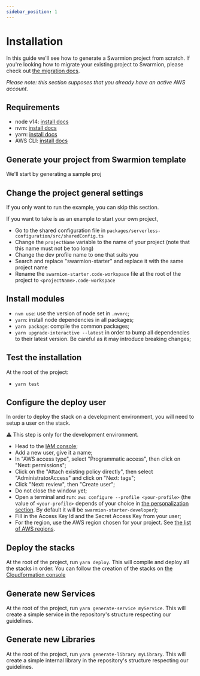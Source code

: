 ```yaml
---
sidebar_position: 1
---
```


# Installation

In this guide we'll see how to generate a Swarmion project from scratch. If you're looking how to migrate your existing project to Swarmion, please check out [the migration docs](../migrating).

_Please note: this section supposes that you already have an active AWS account._

## Requirements

- node v14: [install docs](https://nodejs.org/en/download/)
- nvm: [install docs](https://github.com/nvm-sh/nvm)
- yarn: [install docs](https://yarnpkg.com/getting-started/install)
- AWS CLI: [install docs](https://docs.aws.amazon.com/cli/latest/userguide/install-cliv2.html)

## Generate your project from Swarmion template

We'll start by generating a sample proj

## Change the project general settings

If you only want to run the example, you can skip this section.

If you want to take is as an example to start your own project,

- Go to the shared configuration file in `packages/serverless-configuration/src/sharedConfig.ts`
- Change the `projectName` variable to the name of your project (note that this name must not be too long)
- Change the dev profile name to one that suits you
- Search and replace "swarmion-starter" and replace it with the same project name
- Rename the `swarmion-starter.code-workspace` file at the root of the project to `<projectName>.code-workspace`

## Install modules

- `nvm use`: use the version of node set in `.nvmrc`;
- `yarn`: install node dependencies in all packages;
- `yarn package`: compile the common packages;
- `yarn upgrade-interactive --latest` in order to bump all dependencies to their latest version. Be careful as it may introduce breaking changes;

## Test the installation

At the root of the project:

- `yarn test`

## Configure the deploy user

In order to deploy the stack on a development environment, you will need to setup a user on the stack.

⚠️ This step is only for the development environment.

- Head to the [IAM console](https://console.aws.amazon.com/iamv2/home?#/users);
- Add a new user, give it a name;
- In "AWS access type", select "Programmatic access", then click on "Next: permissions";
- Click on the "Attach existing policy directly", then select "AdministratorAccess" and click on "Next: tags";
- Click "Next: review", then "Create user";
- Do not close the window yet;
- Open a terminal and run: `aws configure --profile <your-profile>` (the value of `<your-profile>` depends of your choice in [the personalization section](#change-the-project-general-settings). By default it will be `swarmion-starter-developer`);
- Fill in the Access Key Id and the Secret Access Key from your user;
- For the region, use the AWS region chosen for your project. See [the list of AWS regions](https://aws.amazon.com/about-aws/global-infrastructure/regions_az/).

## Deploy the stacks

At the root of the project, run `yarn deploy`. This will compile and deploy all the stacks in order.
You can follow the creation of the stacks on [the Cloudformation console](https://console.aws.amazon.com/cloudformation/home)

## Generate new Services

At the root of the project, run `yarn generate-service myService`. This will create a simple service in the repository's structure respecting our guidelines.

## Generate new Libraries

At the root of the project, run `yarn generate-library myLibrary`. This will create a simple internal library in the repository's structure respecting our guidelines.
